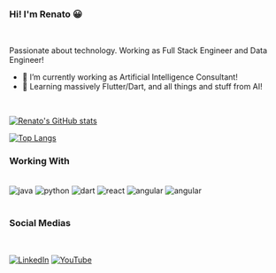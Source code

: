 ### Hi! I'm Renato 😀
<br/>

Passionate about technology. Working as Full Stack Engineer and Data Engineer!

- 🔭 I’m currently working as Artificial Intelligence Consultant!
- 🌱 Learning massively Flutter/Dart, and all things and stuff from AI!

<br/>

[![Renato's GitHub stats](https://github-readme-stats.vercel.app/api?username=RenatoOAAguiar&show_icons=true&theme=radical)](https://github.com/anuraghazra/github-readme-stats)

[![Top Langs](https://github-readme-stats.vercel.app/api/top-langs/?username=RenatoOAAguiar&layout=compact)](https://github.com/anuraghazra/github-readme-stats)

### **Working With**

<div style="display: inline_block">
    <br/>
    <img align="center" alt="java" src="https://img.shields.io/badge/Java-ED8B00?style=for-the-badge&logo=java&logoColor=white">
    <img align="center" alt="python" src="https://img.shields.io/badge/Python-14354C?style=for-the-badge&logo=python&logoColor=white">
    <img align="center" alt="dart" src="https://img.shields.io/badge/Dart-0175C2?style=for-the-badge&logo=dart&logoColor=white">
    <img align="center" alt="react" src="https://img.shields.io/badge/React-20232A?style=for-the-badge&logo=react&logoColor=61DAFB">
    <img align="center" alt="angular" src="https://img.shields.io/badge/Angular-DD0031?style=for-the-badge&logo=angular&logoColor=white">
    <img align="center" alt="angular" src="https://img.shields.io/badge/Flutter-02569B?style=for-the-badge&logo=flutter&logoColor=white">
</div>
<br/>

### **Social Medias**
<br/>

[![LinkedIn](https://img.shields.io/badge/LinkedIn-0077B5?style=for-the-badge&logo=linkedin&logoColor=white)](https://www.linkedin.com/in/renato-oliveira-alves-aguiar-776ba551/)
[![YouTube](https://img.shields.io/badge/YouTube-FF0000?style=for-the-badge&logo=youtube&logoColor=white)](https://www.youtube.com/channel/UC_ObK3En_-Bo13siOiMUUoQ)

<br/>




<!--
https://emojipedia.org/grinning-face/
**RenatoOAAguiar/RenatoOAAguiar** is a ✨ _special_ ✨ repository because its `README.md` (this file) appears on your GitHub profile.

Here are some ideas to get you started:

- 🔭 I’m currently working on ...
- 🌱 I’m currently learning ...
- 👯 I’m looking to collaborate on ...
- 🤔 I’m looking for help with ...
- 💬 Ask me about ...
- 📫 How to reach me: ...
- 😄 Pronouns: ...
- ⚡ Fun fact: ...
-->
